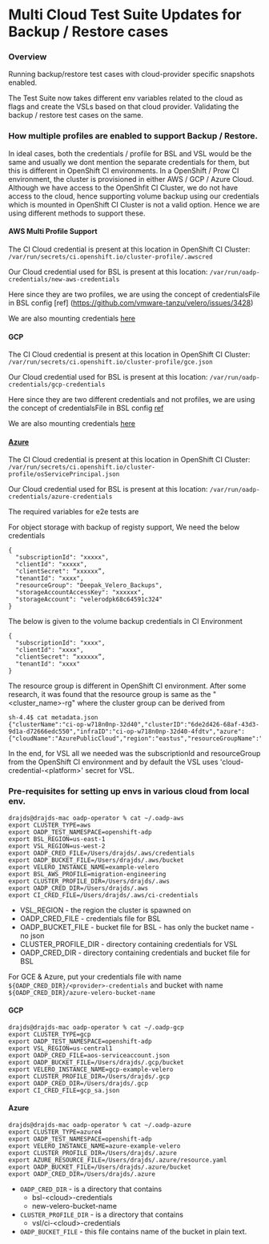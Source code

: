 # Multi Cloud Test Suite Updates for Backup / Restore cases 

### Overview
Running backup/restore test cases with cloud-provider specific snapshots enabled.

The Test Suite now takes different env variables related to the cloud as flags and create the VSLs based on that cloud provider. Validating the backup / restore test cases on the same.

### How multiple profiles are enabled to support Backup / Restore.
In ideal cases, both the credentials / profile for BSL and VSL would be the same and usually we dont mention the separate credentials for them, but this is different in OpenShift CI environments. In a OpenShift / Prow CI environment, the cluster is provisioned in either AWS / GCP / Azure Cloud. Although we have access to the OpenShfit CI Cluster, we do not have access to the cloud, hence supporting volume backup using our credentials which is mounted in OpenShift CI Cluster is not a valid option. Hence we are using different methods to support these.

#### AWS Multi Profile Support

The CI Cloud credential is present at this location in OpenShift CI Cluster: 
`/var/run/secrets/ci.openshift.io/cluster-profile/.awscred` 

Our Cloud credential used for BSL is present at this location: 
`/var/run/oadp-credentials/new-aws-credentials`

Here since they are two profiles, we are using the concept of credentialsFile in BSL config [ref] (https://github.com/vmware-tanzu/velero/issues/3428)

We are also mounting credentials [here](https://github.com/openshift/oadp-operator/blob/master/pkg/credentials/credentials.go#L37)

#### GCP

The CI Cloud credential is present at this location in OpenShift CI Cluster: 
`/var/run/secrets/ci.openshift.io/cluster-profile/gce.json` 

Our Cloud credential used for BSL is present at this location: 
`/var/run/oadp-credentials/gcp-credentials`

Here since they are two different credentials and not profiles, we are using the concept of credentialsFile in BSL config [ref](https://github.com/vmware-tanzu/velero/issues/3430)

We are also mounting credentials [here](https://github.com/openshift/oadp-operator/blob/master/pkg/credentials/credentials.go#L47)

#### [Azure](https://github.com/vmware-tanzu/velero/issues/3429)

The CI Cloud credential is present at this location in OpenShift CI Cluster: 
`/var/run/secrets/ci.openshift.io/cluster-profile/osServicePrincipal.json` 

Our Cloud credential used for BSL is present at this location: 
`/var/run/oadp-credentials/azure-credentials`

The required variables for e2e tests are 

For object storage with backup of registy support, We need the below credentials
```
{
  "subscriptionId": "xxxxx",
  "clientId": "xxxxx",
  "clientSecret": “xxxxxx”,
  "tenantId": "xxxx",
  "resourceGroup": "Deepak_Velero_Backups",
  "storageAccountAccessKey": "xxxxxx",
  "storageAccount": "velerodpk68c64591c324"
}
```

The below is given to the volume backup credentials in CI Environment

```
{
  "subscriptionId": "xxxx",
  "clientId": "xxxx",
  "clientSecret": “xxxxxx”,
  "tenantId": "xxxx"
}
```

The resource group is different in OpenShift CI environment. After some research, it was found that the resource group is same as the "<cluster_name>-rg" where the cluster group can be derived from

```
sh-4.4$ cat metadata.json 
{"clusterName":"ci-op-w718n0np-32d40","clusterID":"6de2d426-68af-43d3-9d1a-d72666edc550","infraID":"ci-op-w718n0np-32d40-4fdtv","azure":{"cloudName":"AzurePublicCloud","region":"eastus","resourceGroupName":""}}
```

In the end, for VSL all we needed was the subscriptionId and resourceGroup from the OpenShift CI environment and by default the VSL uses 'cloud-credential-\<platform>' secret for VSL. 

### Pre-requisites for setting up envs in various cloud from local env.

```
drajds@drajds-mac oadp-operator % cat ~/.oadp-aws
export CLUSTER_TYPE=aws
export OADP_TEST_NAMESPACE=openshift-adp
export BSL_REGION=us-east-1
export VSL_REGION=us-west-2
export OADP_CRED_FILE=/Users/drajds/.aws/credentials
export OADP_BUCKET_FILE=/Users/drajds/.aws/bucket
export VELERO_INSTANCE_NAME=example-velero
export BSL_AWS_PROFILE=migration-engineering
export CLUSTER_PROFILE_DIR=/Users/drajds/.aws
export OADP_CRED_DIR=/Users/drajds/.aws
export CI_CRED_FILE=/Users/drajds/.aws/ci-credentials
```

* VSL_REGION - the region the cluster is spawned on
* OADP_CRED_FILE - credentials file for BSL
* OADP_BUCKET_FILE - bucket file for BSL - has only the bucket name - no json
* CLUSTER_PROFILE_DIR - directory containing credentials for VSL
* OADP_CRED_DIR - directory containing credentials and bucket file for BSL

For GCE & Azure, put your credentials file with name `${OADP_CRED_DIR}/<provider>-credentials` and bucket with name `${OADP_CRED_DIR}/azure-velero-bucket-name`

#### GCP 

```
drajds@drajds-mac oadp-operator % cat ~/.oadp-gcp
export CLUSTER_TYPE=gcp
export OADP_TEST_NAMESPACE=openshift-adp
export VSL_REGION=us-central1
export OADP_CRED_FILE=aos-serviceaccount.json
export OADP_BUCKET_FILE=/Users/drajds/.gcp/bucket
export VELERO_INSTANCE_NAME=gcp-example-velero
export CLUSTER_PROFILE_DIR=/Users/drajds/.gcp
export OADP_CRED_DIR=/Users/drajds/.gcp
export CI_CRED_FILE=gcp_sa.json
```

#### Azure

```
drajds@drajds-mac oadp-operator % cat ~/.oadp-azure
export CLUSTER_TYPE=azure4
export OADP_TEST_NAMESPACE=openshift-adp
export VELERO_INSTANCE_NAME=azure-example-velero
export CLUSTER_PROFILE_DIR=/Users/drajds/.azure
export AZURE_RESOURCE_FILE=/Users/drajds/.azure/resource.yaml
export OADP_BUCKET_FILE=/Users/drajds/.azure/bucket
export OADP_CRED_DIR=/Users/drajds/.azure
```

* `OADP_CRED_DIR` - is a directory that contains
  * bsl-\<cloud>-credentials
  * new-velero-bucket-name
* `CLUSTER_PROFILE_DIR` - is a directory that contains
  * vsl/ci-\<cloud>-credentials
* `OADP_BUCKET_FILE` - this file contains name of the bucket in plain text.